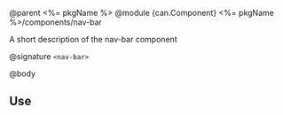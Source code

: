@parent <%= pkgName %>
@module {can.Component} <%= pkgName %>/components/nav-bar <nav-bar>

A short description of the nav-bar component

@signature `<nav-bar>`

@body

## Use

